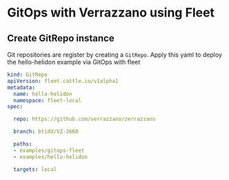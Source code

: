 # GitOps with Verrazzano using Fleet

## Create GitRepo instance

Git repositories are register by creating a `GitRepo`. Apply this yaml to deploy the hello-helidon example via GitOps with fleet

```yaml
kind: GitRepo
apiVersion: fleet.cattle.io/v1alpha1
metadata:
  name: hello-helidon
  namespace: fleet-local
spec:

  repo: https://github.com/verrazzano/zerrazzano

  branch: btidd/VZ-3660

  paths:
  - examples/gitops-fleet
  - examples/hello-helidon

  targets: local
```